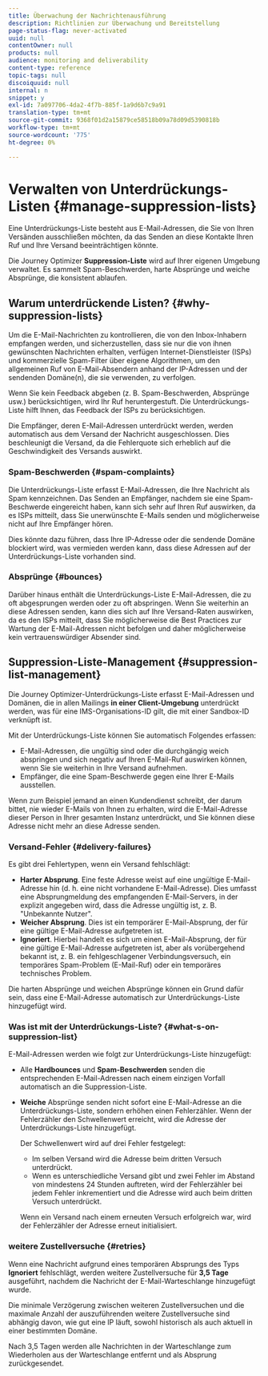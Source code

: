 ```yaml
---
title: Überwachung der Nachrichtenausführung
description: Richtlinien zur Überwachung und Bereitstellung
page-status-flag: never-activated
uuid: null
contentOwner: null
products: null
audience: monitoring and deliverability
content-type: reference
topic-tags: null
discoiquuid: null
internal: n
snippet: y
exl-id: 7a097706-4da2-4f7b-885f-1a9d6b7c9a91
translation-type: tm+mt
source-git-commit: 9368f01d2a15879ce58518b09a78d09d5390818b
workflow-type: tm+mt
source-wordcount: '775'
ht-degree: 0%

---
```


# Verwalten von Unterdrückungs-Listen {#manage-suppression-lists}

Eine Unterdrückungs-Liste besteht aus E-Mail-Adressen, die Sie von Ihren Versänden ausschließen möchten, da das Senden an diese Kontakte Ihren Ruf und Ihre Versand beeinträchtigen könnte.

Die Journey Optimizer **Suppression-Liste** wird auf Ihrer eigenen Umgebung verwaltet. Es sammelt Spam-Beschwerden, harte Absprünge und weiche Absprünge, die konsistent ablaufen.

## Warum unterdrückende Listen? {#why-suppression-lists}

Um die E-Mail-Nachrichten zu kontrollieren, die von den Inbox-Inhabern empfangen werden, und sicherzustellen, dass sie nur die von ihnen gewünschten Nachrichten erhalten, verfügen Internet-Dienstleister (ISPs) und kommerzielle Spam-Filter über eigene Algorithmen, um den allgemeinen Ruf von E-Mail-Absendern anhand der IP-Adressen und der sendenden Domäne(n), die sie verwenden, zu verfolgen.

Wenn Sie kein Feedback abgeben (z. B. Spam-Beschwerden, Absprünge usw.) berücksichtigen, wird Ihr Ruf heruntergestuft. Die Unterdrückungs-Liste hilft Ihnen, das Feedback der ISPs zu berücksichtigen.

Die Empfänger, deren E-Mail-Adressen unterdrückt werden, werden automatisch aus dem Versand der Nachricht ausgeschlossen. Dies beschleunigt die Versand, da die Fehlerquote sich erheblich auf die Geschwindigkeit des Versands auswirkt.

### Spam-Beschwerden {#spam-complaints}

Die Unterdrückungs-Liste erfasst E-Mail-Adressen, die Ihre Nachricht als Spam kennzeichnen. Das Senden an Empfänger, nachdem sie eine Spam-Beschwerde eingereicht haben, kann sich sehr auf Ihren Ruf auswirken, da es ISPs mitteilt, dass Sie unerwünschte E-Mails senden und möglicherweise nicht auf Ihre Empfänger hören.

Dies könnte dazu führen, dass Ihre IP-Adresse oder die sendende Domäne blockiert wird, was vermieden werden kann, dass diese Adressen auf der Unterdrückungs-Liste vorhanden sind.

### Absprünge {#bounces}

Darüber hinaus enthält die Unterdrückungs-Liste E-Mail-Adressen, die zu oft abgesprungen werden oder zu oft abspringen. Wenn Sie weiterhin an diese Adressen senden, kann dies sich auf Ihre Versand-Raten auswirken, da es den ISPs mitteilt, dass Sie möglicherweise die Best Practices zur Wartung der E-Mail-Adressen nicht befolgen und daher möglicherweise kein vertrauenswürdiger Absender sind.

## Suppression-Liste-Management {#suppression-list-management}

Die Journey Optimizer-Unterdrückungs-Liste erfasst E-Mail-Adressen und Domänen, die in allen Mailings **in einer Client-Umgebung** unterdrückt werden, was für eine IMS-Organisations-ID gilt, die mit einer Sandbox-ID verknüpft ist.

Mit der Unterdrückungs-Liste können Sie automatisch Folgendes erfassen:
* E-Mail-Adressen, die ungültig sind oder die durchgängig weich abspringen und sich negativ auf Ihren E-Mail-Ruf auswirken können, wenn Sie sie weiterhin in Ihre Versand aufnehmen.
* Empfänger, die eine Spam-Beschwerde gegen eine Ihrer E-Mails ausstellen.

Wenn zum Beispiel jemand an einen Kundendienst schreibt, der darum bittet, nie wieder E-Mails von Ihnen zu erhalten, wird die E-Mail-Adresse dieser Person in Ihrer gesamten Instanz unterdrückt, und Sie können diese Adresse nicht mehr an diese Adresse senden.

<!--For each address, the basic reason for suppression (soft bounces, a hard bounce or a spam complaint) will be shown in the Suppression list.-->

### Versand-Fehler {#delivery-failures}

<!--Once a message is sent, the message logs allow you to view the delivery status for each recipient and the associated failure type and reason. [Learn more about monitoring message execution](monitoring.md). NO ACCESS TO LOGS YET-->

Es gibt drei Fehlertypen, wenn ein Versand fehlschlägt:

* **Harter Absprung**. Eine feste Adresse weist auf eine ungültige E-Mail-Adresse hin (d. h. eine nicht vorhandene E-Mail-Adresse). Dies umfasst eine Absprungmeldung des empfangenden E-Mail-Servers, in der explizit angegeben wird, dass die Adresse ungültig ist, z. B. &quot;Unbekannte Nutzer&quot;.
* **Weicher Absprung**. Dies ist ein temporärer E-Mail-Absprung, der für eine gültige E-Mail-Adresse aufgetreten ist.
* **Ignoriert**. Hierbei handelt es sich um einen E-Mail-Absprung, der für eine gültige E-Mail-Adresse aufgetreten ist, aber als vorübergehend bekannt ist, z. B. ein fehlgeschlagener Verbindungsversuch, ein temporäres Spam-Problem (E-Mail-Ruf) oder ein temporäres technisches Problem.

Die harten Absprünge und weichen Absprünge können ein Grund dafür sein, dass eine E-Mail-Adresse automatisch zur Unterdrückungs-Liste hinzugefügt wird.

### Was ist mit der Unterdrückungs-Liste? {#what-s-on-suppression-list}

E-Mail-Adressen werden wie folgt zur Unterdrückungs-Liste hinzugefügt:

* Alle **Hardbounces** und **Spam-Beschwerden** senden die entsprechenden E-Mail-Adressen nach einem einzigen Vorfall automatisch an die Suppression-Liste.

* **Weiche** Absprünge senden nicht sofort eine E-Mail-Adresse an die Unterdrückungs-Liste, sondern erhöhen einen Fehlerzähler. Wenn der Fehlerzähler den Schwellenwert erreicht, wird die Adresse der Unterdrückungs-Liste hinzugefügt.

   Der Schwellenwert wird auf drei Fehler festgelegt:
   * Im selben Versand wird die Adresse beim dritten Versuch unterdrückt.
   * Wenn es unterschiedliche Versand gibt und zwei Fehler im Abstand von mindestens 24 Stunden auftreten, wird der Fehlerzähler bei jedem Fehler inkrementiert und die Adresse wird auch beim dritten Versuch unterdrückt.

   Wenn ein Versand nach einem erneuten Versuch erfolgreich war, wird der Fehlerzähler der Adresse erneut initialisiert.

### weitere Zustellversuche {#retries}

Wenn eine Nachricht aufgrund eines temporären Absprungs des Typs **Ignoriert** fehlschlägt, werden weitere Zustellversuche für **3,5 Tage** ausgeführt, nachdem die Nachricht der E-Mail-Warteschlange hinzugefügt wurde.

Die minimale Verzögerung zwischen weiteren Zustellversuchen und die maximale Anzahl der auszuführenden weitere Zustellversuche sind <!--managed by the Enhanced MTA,--> abhängig davon, wie gut eine IP läuft, sowohl historisch als auch aktuell in einer bestimmten Domäne.

Nach 3,5 Tagen werden alle Nachrichten in der Warteschlange zum Wiederholen aus der Warteschlange entfernt und als Absprung zurückgesendet.
